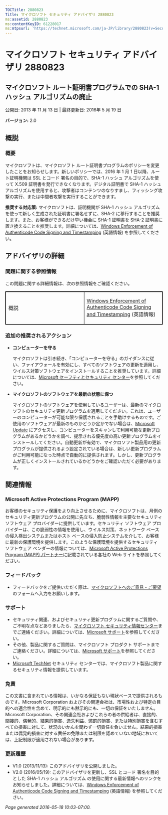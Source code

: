 ```yaml
---
TOCTitle: 2880823
Title: マイクロソフト セキュリティ アドバイザリ 2880823
ms:assetid: 2880823
ms:contentKeyID: 61228017
ms:mtpsurl: 'https://technet.microsoft.com/ja-JP/library/2880823(v=Security.10)'
---
```


マイクロソフト セキュリティ アドバイザリ 2880823
================================================

マイクロソフト ルート証明書プログラムでの SHA-1 ハッシュ アルゴリズムの廃止
---------------------------------------------------------------------------

公開日: 2013 年 11 月 13 日 | 最終更新日: 2016年 5 月 19 日

**バージョン:** 2.0

概説
----

### 概要

マイクロソフトは、マイクロソフト ルート証明書プログラムのポリシーを変更したことをお知らせします。新しいポリシーでは、2016 年 1 月 1 日以降、ルート証明機関は SSL とコード 署名の目的で、SHA-1 ハッシュ アルゴリズムを使って X.509 証明書を発行できなくなります。デジタル証明書で SHA-1 ハッシュ アルゴリズムを使用すると、攻撃者はコンテンツのなりすまし、フィッシング攻撃の実行、または中間者攻撃を実行することができます。

**推奨する対応策:** マイクロソフトは、証明機関が SHA-1 ハッシュ アルゴリズムを使って新しく生成された証明書に署名せずに、SHA-2 に移行することを推奨します。また、お客様ができるだけ早い機会に SHA-1 証明書を SHA-2 証明書に置き換えることを推奨します。詳細については、[Windows Enforcement of Authenticode Code Signing and Timestamping](http://aka.ms/sha1) (英語情報) を参照してください。

アドバイザリの詳細
------------------

<span id="sectionToggle0"></span>
### 問題に関する参照情報

この問題に関する詳細情報は、次の参照情報をご確認ください。

<p> </p>
<table style="border:1px solid black;">
<colgroup>
<col width="50%" />
<col width="50%" />
</colgroup>
<tbody>
<tr class="odd">
<td style="border:1px solid black;"><p>概説</p></td>
<td style="border:1px solid black;"><p><a href="http://aka.ms/sha1">Windows Enforcement of Authenticode Code Signing and Timestamping</a> (英語情報)</p></td>
</tr>  
</tbody>  
</table>
  
### 追加の推奨されるアクション
  
-   **コンピューターを守る**
  
    マイクロソフトは引き続き、「コンピューターを守る」のガイダンスに従い、ファイアウォールを有効にし、すべてのソフトウェアの更新を適用し、ウイルス対策ソフトウェアをインストールすることを推奨しています。詳細については、[Microsoft セーフティとセキュリティ センター](http://www.microsoft.com/security/default.aspx)を参照してください。
  
-   **マイクロソフトのソフトウェアを最新の状態に保つ**
  
    マイクロソフトのソフトウェアを使用しているユーザーは、最新のマイクロソフトのセキュリティ更新プログラムを適用してください。これは、ユーザーのコンピューターが可能な限り保護されることを手助けするものです。ご使用のソフトウェアが最新のものかどうか定かでない場合は、[Microsoft Update](http://go.microsoft.com/fwlink/?linkid=40747) にアクセスし、コンピューターをスキャンして利用可能な更新プログラムがあるかどうかを調べ、提示される優先度の高い更新プログラムをインストールしてください。自動更新が有効で、マイクロソフト製品用の更新プログラムが提供されるよう設定されている場合は、新しい更新プログラムがご利用可能になった時点で自動的に提供されます。しかし、更新プログラムが正しくインストールされているかどうかをご確認いただく必要があります。
  
関連情報  
--------
  
<span id="sectionToggle1"></span>  
### Microsoft Active Protections Program (MAPP)
  
お客様のセキュリティ保護をより向上させるために、マイクロソフトは、月例のセキュリティ更新プログラムの公開に先立ち、脆弱性情報を主要なセキュリティ ソフトウェア プロバイダーに提供しています。セキュリティ ソフトウェア プロバイダーは、この脆弱性の情報を使用し、ウイルス対策、ネットワーク ベースの侵入検出システムまたはホスト ベースの侵入防止システムを介して、お客様に最新の保護環境を提供します。このような保護環境を提供するセキュリティ ソフトウェア ベンダーの情報については、[Microsoft Active Protections Program (MAPP) パートナー](http://go.microsoft.com/fwlink/?linkid=215201)に記載されている各社の Web サイトを参照してください。
  
### フィードバック
  
-   フィードバックをご提供いただく際は、[マイクロソフトへのご意見・ご要望](http://support.microsoft.com/kb/?scid=sw;en;1257&amp;showpage=1&amp;ws=technet&amp;sd=tech)のフォームへ入力をお願いします。
  
### サポート
  
-   セキュリティ関連、およびセキュリティ更新プログラムに関するご質問や、ご不明な点などありましたら、[マイクロソフト セキュリティ情報センター](https://consumersecuritysupport.microsoft.com/default.aspx?mkt=ja-jp)までご連絡ください。詳細については、[Microsoft サポート](https://support.microsoft.com/ja-jp)を参照してください。  
-   その他、製品に関するご質問は、マイクロソフト プロダクト サポートまでご連絡ください。詳細については、[Microsoft サポート](https://support.microsoft.com/ja-jp)を参照してください。  
-   [Microsoft TechNet](https://technet.microsoft.com/ja-jp/security/default.aspx) セキュリティ センターでは、マイクロソフト製品に関するセキュリティ情報を提供しています。
  
### 免責
  
この文書に含まれている情報は、いかなる保証もない現状ベースで提供されるものです。Microsoft Corporation およびその関連会社は、市場性および特定の目的への適合性を含めて、明示的にも黙示的にも、一切の保証をいたしません。Microsoft Corporation、その関連会社およびこれらの者の供給者は、直接的、間接的、偶発的、結果的損害、逸失利益、懲罰的損害、または特別損害を含むすべての損害に対して、状況のいかんを問わず一切責任を負いません。結果的損害または偶発的損害に対する責任の免除または制限を認めていない地域においては、上記制限が適用されない場合があります。
  
### 更新履歴
  
-   V1.0 (2013/11/13): このアドバイザリを公開しました。  
-   V2.0 (2016/05/19): このアドバイザリを更新し、SSL とコード 署名を目的とした SHA-1 ハッシュ アルゴリズム の使用に関する最新情報へのリンクをお知らせしました。詳細については、[Windows Enforcement of Authenticode Code Signing and Timestamping](http://aka.ms/sha1) (英語情報) を参照してください。
  
*Page generated 2016-05-18 10:03-07:00.*
